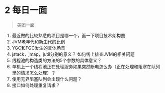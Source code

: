 # 2 每日一面

> 美团一面

1. 最近做的比较熟悉的项目是哪一个，画一下项目技术架构图
2. JVM老年代和新生代的比例
3. YGC和FGC发生的具体场景
4. jstack，jmap，jutil分别的意义？ 如何线上排查JVM的相关问题
5. 线程池的构造类的方法的5个参数的具体意义？
6. 单机上一个线程池正在处理服务如果突然断电怎么办（正在处理和阻塞在队列里的请求怎么处理）？
7. 使用无界阻塞队列会出现什么问题？
8. 接口如何处理重复请求？

